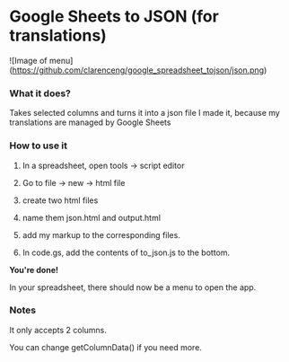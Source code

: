Google Sheets to JSON (for translations)
============

![Image of menu]
(https://github.com/clarenceng/google_spreadsheet_tojson/json.png)

### What it does?

Takes selected columns and turns it into a json file
I made it, because my translations are managed by Google Sheets

### How to use it

1. In a spreadsheet, open tools -> script editor

2. Go to file -> new -> html file

3. create two html files

4. name them json.html and output.html

5. add my markup to the corresponding files.

6. In code.gs, add the contents of to_json.js to the bottom. 

**You're done!**

In your spreadsheet, there should now be a menu to open the app. 


### Notes

It only accepts 2 columns.

You can change getColumnData() if you need more.

